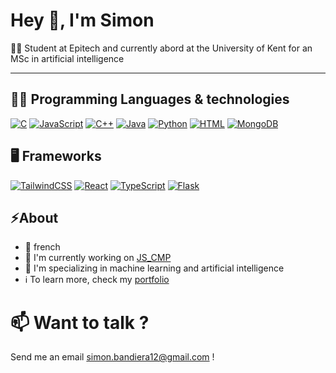# Hey 👋, I'm Simon

👨‍🎓 Student at Epitech and currently abord at the University of Kent for an MSc in artificial intelligence 

---

## 👨‍💻 Programming Languages & technologies

[![C](https://img.shields.io/badge/C-00599C?logo=c&logoColor=white)](#) [![JavaScript](https://img.shields.io/badge/JavaScript-F7DF1E?logo=javascript&logoColor=000)](#) [![C++](https://img.shields.io/badge/C++-%2300599C.svg?logo=c%2B%2B&logoColor=white)](#) [![Java](https://img.shields.io/badge/Java-%23ED8B00.svg?logo=openjdk&logoColor=white)](. ) [![Python](https://img.shields.io/badge/Python-3776AB?logo=python&logoColor=fff)](#) [![HTML](https://img.shields.io/badge/HTML-%23E34F26.svg?logo=html5&logoColor=white)](#) [![MongoDB](https://img.shields.io/badge/MongoDB-%234ea94b.svg?logo=mongodb&logoColor=white)](#)

## 🖥️  Frameworks

[![TailwindCSS](https://img.shields.io/badge/Tailwind%20CSS-%2338B2AC.svg?logo=tailwind-css&logoColor=white)](. ) [![React](https://img.shields.io/badge/React-%2320232a.svg?logo=react&logoColor=%2361DAFB)](. )  [![TypeScript](https://img.shields.io/badge/TypeScript-3178C6?logo=typescript&logoColor=fff)](#)  [![Flask](https://img.shields.io/badge/Flask-000?logo=flask&logoColor=fff)](#)

## ⚡️About 

- 🥖 french 
- 🔭 I'm currently working on [JS_CMP](https://github.com/JS-CMP)
- 🌱 I'm specializing in machine learning and artificial intelligence 
- ℹ️ To learn more, check my [portfolio](https://sbandiera.dev)

# 📫 Want to talk ? 

Send me an email <simon.bandiera12@gmail.com> !



<!--
**SimonBandiera/SimonBandiera** is a ✨ _special_ ✨ repository because its `README.md` (this file) appears on your GitHub profile.

Here are some ideas to get you started:

- 🔭 I’m currently working on ...
- 🌱 I’m currently learning ...
- 👯 I’m looking to collaborate on ...
- 🤔 I’m looking for help with ...
- 💬 Ask me about ...
- 📫 How to reach me: ...
- 😄 Pronouns: ...
- ⚡ Fun fact: ...
-->
